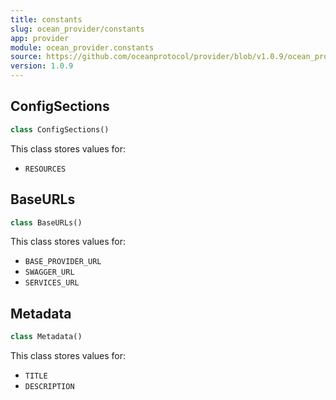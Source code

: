 ```yaml
---
title: constants
slug: ocean_provider/constants
app: provider
module: ocean_provider.constants
source: https://github.com/oceanprotocol/provider/blob/v1.0.9/ocean_provider/constants.py
version: 1.0.9
---
```

## ConfigSections

```python
class ConfigSections()
```

This class stores values for:

- `RESOURCES`

## BaseURLs

```python
class BaseURLs()
```

This class stores values for:

- `BASE_PROVIDER_URL`
- `SWAGGER_URL`
- `SERVICES_URL`

## Metadata

```python
class Metadata()
```

This class stores values for:

- `TITLE`
- `DESCRIPTION`

